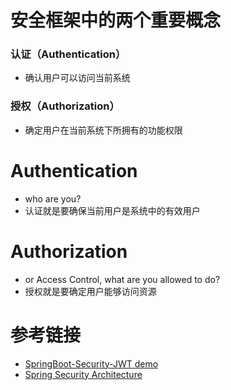 # 安全框架中的两个重要概念
### 认证（Authentication）
* 确认用户可以访问当前系统
### 授权（Authorization）
* 确定用户在当前系统下所拥有的功能权限


# Authentication
* who are you?
* 认证就是要确保当前用户是系统中的有效用户
# Authorization
* or Access Control, what are you allowed to do?
* 授权就是要确定用户能够访问资源

# 参考链接
* [SpringBoot-Security-JWT demo](https://github.com/niuhaijun/jwt-spring-security-demo)
* [Spring Security Architecture](https://spring.io/guides/topicals/spring-security-architecture)
